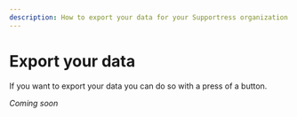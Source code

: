 ```yaml
---
description: How to export your data for your Supportress organization
---
```


# Export your data

If you want to export your data you can do so with a press of a button.

_Coming soon_

